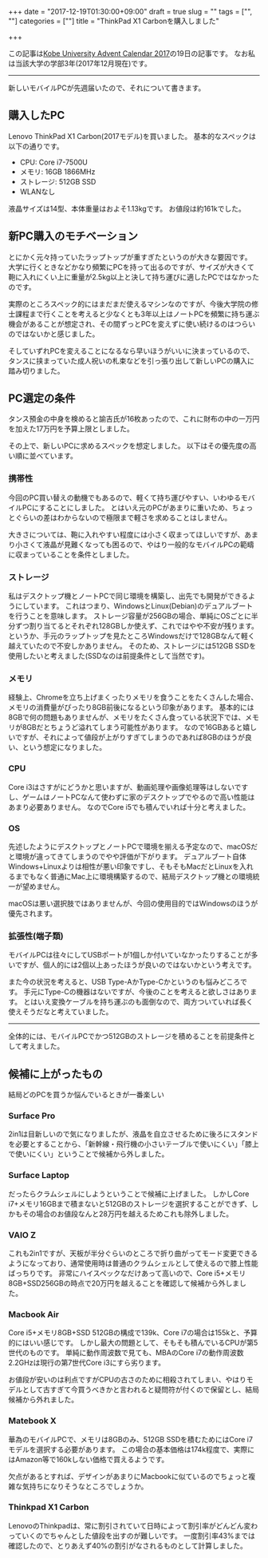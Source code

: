 +++
date = "2017-12-19T01:30:00+09:00"
draft = true
slug = ""
tags = ["", ""]
categories = [""]
title = "ThinkPad X1 Carbonを購入しました"

+++

この記事は[Kobe University Advent Calendar 2017](https://adventar.org/calendars/2491)の19日の記事です。
なお私は当該大学の学部3年(2017年12月現在)です。

---

新しいモバイルPCが先週届いたので、それについて書きます。

<!--more-->

## 購入したPC
Lenovo ThinkPad X1 Carbon(2017モデル)を買いました。
基本的なスペックは以下の通りです。

* CPU: Core i7-7500U
* メモリ: 16GB 1866MHz
* ストレージ: 512GB SSD
* WLANなし

液晶サイズは14型、本体重量はおよそ1.13kgです。
お値段は約161kでした。

## 新PC購入のモチベーション
とにかく元々持っていたラップトップが重すぎたというのが大きな要因です。
大学に行くときなどかなり頻繁にPCを持って出るのですが、サイズが大きくて鞄に入れにくい上に重量が2.5kg以上と決して持ち運びに適したPCではなかったのです。

実際のところスペック的にはまだまだ使えるマシンなのですが、今後大学院の修士課程まで行くことを考えると少なくとも3年以上はノートPCを頻繁に持ち運ぶ機会があることが想定され、その間ずっとPCを変えずに使い続けるのはつらいのではないかと感じました。

そしていずれPCを変えることになるなら早いほうがいいに決まっているので、タンスに挟まっていた成人祝いの札束などを引っ張り出して新しいPCの購入に踏み切りました。

## PC選定の条件
タンス預金の中身を検めると諭吉氏が16枚あったので、これに財布の中の一万円を加えた17万円を予算上限としました。

その上で、新しいPCに求めるスペックを想定しました。
以下はその優先度の高い順に並べています。

### 携帯性
今回のPC買い替えの動機でもあるので、軽くて持ち運びやすい、いわゆるモバイルPCにすることにしました。
とはいえ元のPCがあまりに重いため、ちょっとぐらいの差はわからないので極限まで軽さを求めることはしません。

大きさについては、鞄に入れやすい程度には小さく収まってほしいですが、あまり小さくて液晶が見難くなっても困るので、やはり一般的なモバイルPCの範疇に収まっていることを条件としました。

### ストレージ
私はデスクトップ機とノートPCで同じ環境を構築し、出先でも開発ができるようにしています。
これはつまり、WindowsとLinux(Debian)のデュアルブートを行うことを意味します。
ストレージ容量が256GBの場合、単純にOSごとに半分ずつ割り当てるとそれぞれ128GBしか使えず、これではやや不安が残ります。
というか、手元のラップトップを見たところWindowsだけで128GBなんて軽く越えていたので不安しかありません。
そのため、ストレージには512GB SSDを使用したいと考えました(SSDなのは前提条件として当然です)。

### メモリ
経験上、Chromeを立ち上げまくったりメモリを食うことをたくさんした場合、メモリの消費量がぴったり8GB前後になるという印象があります。
基本的には8GBで何の問題もありませんが、メモリをたくさん食っている状況下では、メモリが8GBだとちょうど溢れてしまう可能性があります。
なので16GBあると嬉しいですが、それによって値段が上がりすぎてしまうのであれば8GBのほうが良い、という想定になりました。

### CPU
Core i3はさすがにどうかと思いますが、動画処理や画像処理等はしないですし、ゲームはノートPCなんて使わずに家のデスクトップでやるので高い性能はあまり必要ありません。
なのでCore i5でも積んでいれば十分と考えました。

### OS
先述したようにデスクトップとノートPCで環境を揃える予定なので、macOSだと環境が違ってきてしまうのでやや評価が下がります。
デュアルブート自体Windows+Linuxよりは相性が悪い印象ですし、そもそもMacだとLinuxを入れるまでもなく普通にMac上に環境構築するので、結局デスクトップ機との環境統一が望めません。

macOSは悪い選択肢ではありませんが、今回の使用目的ではWindowsのほうが優先されます。

### 拡張性(端子類)
モバイルPCは往々にしてUSBポートが1個しか付いていなかったりすることが多いですが、個人的には2個以上あったほうが良いのではないかという考えです。

また今の状況を考えると、USB Type-AかType-Cかというのも悩みどころです。
手元にType-Cの機器はないですが、今後のことを考えると欲しさはあります。
とはいえ変換ケーブルを持ち運ぶのも面倒なので、両方ついていれば長く使えそうだなと考えていました。

---

全体的には、モバイルPCでかつ512GBのストレージを積めることを前提条件として考えました。

## 候補に上がったもの
結局どのPCを買うか悩んでいるときが一番楽しい

### Surface Pro
2in1は目新しいので気になりましたが、液晶を自立させるために後ろにスタンドを必要とすることから、「新幹線・飛行機の小さいテーブルで使いにくい」「膝上で使いにくい」ということで候補から外しました。

### Surface Laptop
だったらクラムシェルにしようということで候補に上げました。
しかしCore i7+メモリ16GBまで積まないと512GBのストレージを選択することができず、しかもその場合のお値段なんと28万円を越えるためこれも除外しました。

### VAIO Z
これも2in1ですが、天板が半分ぐらいのところで折り曲がってモード変更できるようになっており、通常使用時は普通のクラムシェルとして使えるので膝上性能ばっちりです。
非常にハイスペックなだけあって高いので、Core i5+メモリ8GB+SSD256GBの時点で20万円を越えることを確認して候補から外しました。

### Macbook Air
Core i5+メモリ8GB+SSD 512GBの構成で139k、Core i7の場合は155kと、予算的にはいい感じです。
しかし最大の問題として、そもそも積んでいるCPUが第5世代のものです。
単純に動作周波数で見ても、MBAのCore i7の動作周波数2.2GHzは現行の第7世代Core i3にすら劣ります。

お値段が安いのは利点ですがCPUの古さのために相殺されてしまい、やはりモデルとして古すぎて今買うべきかと言われると疑問符が付くので保留とし、結局候補から外れました。

### Matebook X
華為のモバイルPCで、メモリは8GBのみ、512GB SSDを積むためにはCore i7モデルを選択する必要があります。
この場合の基本価格は174k程度で、実際にはAmazon等で160kしない価格で買えるようです。

欠点があるとすれば、デザインがあまりにMacbookに似ているのでちょっと複雑な気持ちになりそうなところでしょうか。

### Thinkpad X1 Carbon
LenovoのThinkpadは、常に割引されていて日時によって割引率がどんどん変わっていくのでちゃんとした値段を出すのが難しいです。
一度割引率43%までは確認したので、とりあえず40%の割引がなされるものとして計算しました。


